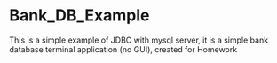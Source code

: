 # Bank_DB_Example

This is a simple example of JDBC with mysql server, it is a simple bank database terminal application (no GUI), created for Homework
